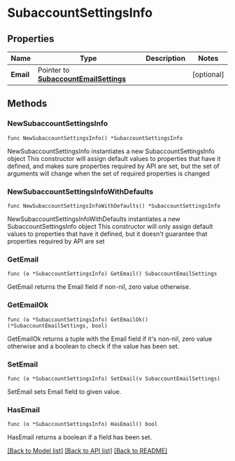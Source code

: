 # SubaccountSettingsInfo

## Properties

Name | Type | Description | Notes
------------ | ------------- | ------------- | -------------
**Email** | Pointer to [**SubaccountEmailSettings**](SubaccountEmailSettings.md) |  | [optional] 

## Methods

### NewSubaccountSettingsInfo

`func NewSubaccountSettingsInfo() *SubaccountSettingsInfo`

NewSubaccountSettingsInfo instantiates a new SubaccountSettingsInfo object
This constructor will assign default values to properties that have it defined,
and makes sure properties required by API are set, but the set of arguments
will change when the set of required properties is changed

### NewSubaccountSettingsInfoWithDefaults

`func NewSubaccountSettingsInfoWithDefaults() *SubaccountSettingsInfo`

NewSubaccountSettingsInfoWithDefaults instantiates a new SubaccountSettingsInfo object
This constructor will only assign default values to properties that have it defined,
but it doesn't guarantee that properties required by API are set

### GetEmail

`func (o *SubaccountSettingsInfo) GetEmail() SubaccountEmailSettings`

GetEmail returns the Email field if non-nil, zero value otherwise.

### GetEmailOk

`func (o *SubaccountSettingsInfo) GetEmailOk() (*SubaccountEmailSettings, bool)`

GetEmailOk returns a tuple with the Email field if it's non-nil, zero value otherwise
and a boolean to check if the value has been set.

### SetEmail

`func (o *SubaccountSettingsInfo) SetEmail(v SubaccountEmailSettings)`

SetEmail sets Email field to given value.

### HasEmail

`func (o *SubaccountSettingsInfo) HasEmail() bool`

HasEmail returns a boolean if a field has been set.


[[Back to Model list]](../README.md#documentation-for-models) [[Back to API list]](../README.md#documentation-for-api-endpoints) [[Back to README]](../README.md)


